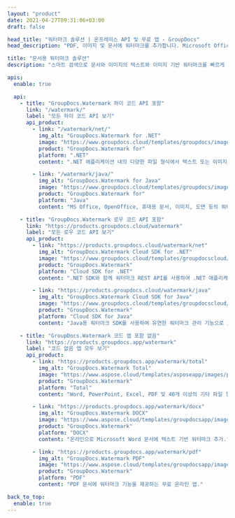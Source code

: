 ```yaml
---
layout: "product"
date: 2021-04-27T09:31:06+03:00
draft: false

head_title: "워터마크 솔루션 | 온프레미스 API 및 무료 앱 - GroupDocs"
head_description: "PDF, 이미지 및 문서에 워터마크를 추가합니다. Microsoft Office, PDF, OpenDocument, 이미지 파일 형식 등을 위한 워터마킹 솔루션."

title: "문서용 워터마크 솔루션"
description: "스마트 검색으로 문서와 이미지의 텍스트와 이미지 기반 워터마크를 빠르게 적용하고 조작하세요.‎"

apis:
  enable: true

  api:
    - title: "GroupDocs.Watermark 하이 코드 API 포함"
      link: "/watermark/"
      label: "모든 하이 코드 API 보기"
      api_product:
        - link: "/watermark/net/"
          img_alt: "GroupDocs.Watermark for .NET"
          image: "https://www.groupdocs.cloud/templates/groupdocs/images/product-logos/groupdocs-watermark-net.png"
          product: "GroupDocs.Watermark for"
          platform: ".NET"
          content: ".NET 애플리케이션 내의 다양한 파일 형식에서 텍스트 또는 이미지 워터마크 검색, 추가 또는 제거."

        - link: "/watermark/java/"
          img_alt: "GroupDocs.Watermark for Java"
          image: "https://www.groupdocs.cloud/templates/groupdocs/images/product-logos/groupdocs-watermark-java.png"
          product: "GroupDocs.Watermark for"
          platform: "Java"
          content: "MS Office, OpenOffice, 휴대용 문서, 이미지, 도면 등의 워터마크를 조작하기 위한 Java 기반 애플리케이션용 온프레미스 API."

    - title: "GroupDocs.Watermark 로우 코드 API 포함"
      link: "https://products.groupdocs.cloud/watermark"
      label: "모든 로우 코드 API 보기"
      api_product:
        - link: "https://products.groupdocs.cloud/watermark/net"
          img_alt: "GroupDocs.Watermark Cloud SDK for .NET"
          image: "https://www.groupdocs.cloud/templates/groupdocscloud/images/sdk/272x272/groupdocs_watermark-for-net.png"
          product: "GroupDocs.Watermark"
          platform: "Cloud SDK for .NET"
          content: ".NET SDK와 함께 워터마크 REST API를 사용하여 .NET 애플리케이션 내의 문서 형식에서 워터마크를 적용, 찾기, 편집 및 제거합니다.."

        - link: "https://products.groupdocs.cloud/watermark/java"
          img_alt: "GroupDocs.Watermark Cloud SDK for Java"
          image: "https://www.groupdocs.cloud/templates/groupdocscloud/images/sdk/272x272/groupdocs_watermark-for-java.png"
          product: "GroupDocs.Watermark"
          platform: "Cloud SDK for Java"
          content: "Java용 워터마크 SDK를 사용하여 유연한 워터마크 관리 기능으로 Java 애플리케이션 강화."

    - title: "GroupDocs.Watermark 코드 앱 포함 없음"
      link: "https://products.groupdocs.app/watermark"
      label: "코드 없음 앱 모두 보기"
      api_product:
        - link: "https://products.groupdocs.app/watermark/total"
          img_alt: "GroupDocs.Watermark Total"
          image: "https://www.aspose.cloud/templates/asposeapp/images/products/logo/aspose_watermark-app.png"
          product: "GroupDocs.Watermark"
          platform: "Total"
          content: "Word, PowerPoint, Excel, PDF 및 40개 이상의 기타 파일 형식에 워터마크를 추가하는 무료 온라인 앱."

        - link: "https://products.groupdocs.app/watermark/docx"
          img_alt: "GroupDocs.Watermark DOCX"
          image: "https://www.aspose.cloud/templates/groupdocsapp/images/products/logo/groupdocs_words-app.png"
          product: "GroupDocs.Watermark"
          platform: "DOCX"
          content: "온라인으로 Microsoft Word 문서에 텍스트 기반 워터마크 추가."

        - link: "https://products.groupdocs.app/watermark/pdf"
          img_alt: "GroupDocs.Watermark PDF"
          image: "https://www.aspose.cloud/templates/groupdocsapp/images/products/logo/groupdocs_pdf-app.png"
          product: "GroupDocs.Watermark"
          platform: "PDF"
          content: "PDF 문서에 워터마크 기능을 제공하는 무료 온라인 앱."

back_to_top:
  enable: true
---
```

